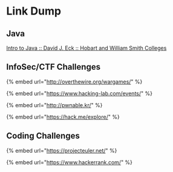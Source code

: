 # Link Dump

## Java

[Intro to Java :: David J. Eck :: Hobart and William Smith Colleges](http://math.hws.edu/eck/cs124/downloads/javanotes6-linked.pdf)

## InfoSec/CTF Challenges

{% embed url="http://overthewire.org/wargames/" %}

{% embed url="https://www.hacking-lab.com/events/" %}

{% embed url="http://pwnable.kr/" %}

{% embed url="https://hack.me/explore/" %}

## Coding Challenges

{% embed url="https://projecteuler.net/" %}

{% embed url="https://www.hackerrank.com/" %}









